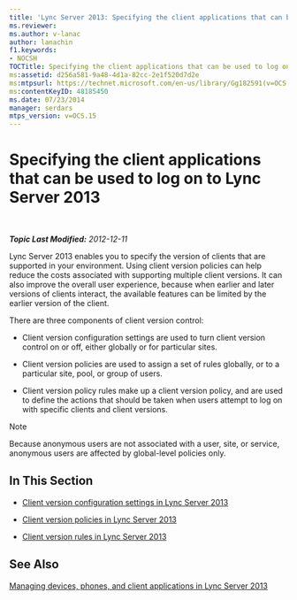 ```yaml
---
title: 'Lync Server 2013: Specifying the client applications that can be used to log on to Lync Server 2013'
ms.reviewer: 
ms.author: v-lanac
author: lanachin
f1.keywords:
- NOCSH
TOCTitle: Specifying the client applications that can be used to log on to Lync Server 2013
ms:assetid: d256a581-9a48-4d1a-82cc-2e1f520d7d2e
ms:mtpsurl: https://technet.microsoft.com/en-us/library/Gg182591(v=OCS.15)
ms:contentKeyID: 48185450
ms.date: 07/23/2014
manager: serdars
mtps_version: v=OCS.15
---
```


<div data-xmlns="http://www.w3.org/1999/xhtml">

<div class="topic" data-xmlns="http://www.w3.org/1999/xhtml" data-msxsl="urn:schemas-microsoft-com:xslt" data-cs="https://msdn.microsoft.com/">

<div data-asp="https://msdn2.microsoft.com/asp">

# Specifying the client applications that can be used to log on to Lync Server 2013

</div>

<div id="mainSection">

<div id="mainBody">

<span> </span>

_**Topic Last Modified:** 2012-12-11_

Lync Server 2013 enables you to specify the version of clients that are supported in your environment. Using client version policies can help reduce the costs associated with supporting multiple client versions. It can also improve the overall user experience, because when earlier and later versions of clients interact, the available features can be limited by the earlier version of the client.

There are three components of client version control:

  - Client version configuration settings are used to turn client version control on or off, either globally or for particular sites.

  - Client version policies are used to assign a set of rules globally, or to a particular site, pool, or group of users.

  - Client version policy rules make up a client version policy, and are used to define the actions that should be taken when users attempt to log on with specific clients and client versions.

<div>


> [!NOTE]  
> Because anonymous users are not associated with a user, site, or service, anonymous users are affected by global-level policies only.



</div>

<div>

## In This Section

  - [Client version configuration settings in Lync Server 2013](lync-server-2013-client-version-configuration-settings.md)

  - [Client version policies in Lync Server 2013](lync-server-2013-client-version-policies.md)

  - [Client version rules in Lync Server 2013](lync-server-2013-client-version-rules.md)

</div>

<div>

## See Also


[Managing devices, phones, and client applications in Lync Server 2013](lync-server-2013-managing-devices-phones-and-client-applications.md)  
  

</div>

</div>

<span> </span>

</div>

</div>

</div>

